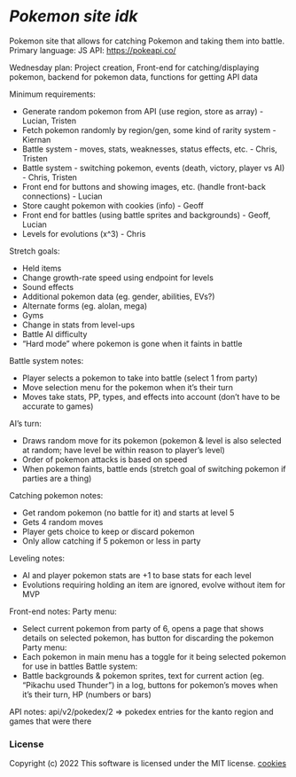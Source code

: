 # *Pokemon site idk*

Pokemon site that allows for catching Pokemon and taking them into battle.
Primary language: JS
API: https://pokeapi.co/

Wednesday plan: Project creation, Front-end for catching/displaying pokemon, backend for pokemon data, functions for getting API data

Minimum requirements:
* Generate random pokemon from API (use region, store as array) - Lucian, Tristen
* Fetch pokemon randomly by region/gen, some kind of rarity system - Kiernan
* Battle system - moves, stats, weaknesses, status effects, etc. - Chris, Tristen
* Battle system - switching pokemon, events (death, victory, player vs AI) - Chris, Tristen
* Front end for buttons and showing images, etc. (handle front-back connections) - Lucian
* Store caught pokemon with cookies (info) - Geoff
* Front end for battles (using battle sprites and backgrounds) - Geoff, Lucian
* Levels for evolutions (x^3) - Chris

Stretch goals:
* Held items
* Change growth-rate speed using endpoint for levels
* Sound effects
* Additional pokemon data (eg. gender, abilities, EVs?)
* Alternate forms (eg. alolan, mega)
* Gyms
* Change in stats from level-ups
* Battle AI difficulty
* “Hard mode” where pokemon is gone when it faints in battle

Battle system notes:
* Player selects a pokemon to take into battle (select 1 from party)
* Move selection menu for the pokemon when it’s their turn
* Moves take stats, PP, types, and effects into account (don’t have to be accurate to games)

AI’s turn:
* Draws random move for its pokemon (pokemon & level is also selected at random; have level be within reason to player’s level)
* Order of pokemon attacks is based on speed
* When pokemon faints, battle ends (stretch goal of switching pokemon if parties are a thing)

Catching pokemon notes:
* Get random pokemon (no battle for it) and starts at level 5
* Gets 4 random moves
* Player gets choice to keep or discard pokemon
* Only allow catching if 5 pokemon or less in party

Leveling notes:
* AI and player pokemon stats are +1 to base stats for each level
* Evolutions requiring holding an item are ignored, evolve without item for MVP

Front-end notes:
  Party menu:
  * Select current pokemon from party of 6, opens a page that shows details on selected pokemon, has button for discarding the pokemon
  Party menu:
  * Each pokemon in main menu has a toggle for it being selected pokemon for use in battles
Battle system:
* Battle backgrounds & pokemon sprites, text for current action (eg. “Pikachu used Thunder”) in a log, buttons for pokemon’s moves when it’s their turn, HP (numbers or bars)

API notes:
api/v2/pokedex/2  =>  pokedex entries for the kanto region and games that were there


### License

Copyright (c) 2022
This software is licensed under the MIT license.
[cookies](https://www.w3schools.com/js/js_cookies.asp)